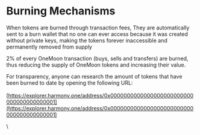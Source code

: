 # Burning Mechanisms

When tokens are burned through transaction fees, They are automatically sent to a burn wallet that no one can ever access because it was created without private keys, making the tokens forever inaccessible and permanently removed from supply

2% of every OneMoon transaction (buys, sells and transfers) are burned, thus reducing the supply of OneMoon tokens and increasing their value.

For transparency, anyone can research the amount of tokens that have been burned to date by opening the following URL: \
\
[https://explorer.harmony.one/address/0x0000000000000000000000000000000000000001](https://explorer.harmony.one/address/0x0000000000000000000000000000000000000001)

\


